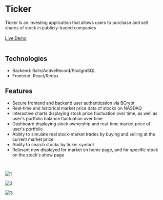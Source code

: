# Ticker

Ticker is an investing application that allows users to purchase and sell shares of stock in publicly-traded companies<br /><br />
[Live Demo](http://tickerr.herokuapp.com/#/)<br /><br />   

## Technologies<br />
* Backend: Rails/ActiveRecord/PostgreSQL<br />
* Frontend: React/Redux<br />

## Features<br />
* Secure frontend and backend user authentication via BCrypt<br />
* Real-time and historical market price data of stocks on NASDAQ<br />
* Interactive charts displaying stock price fluctuation over time, as well as user's portfolio balance fluctuation over time<br />
* Dashboard displaying stock ownership and real-time market price of user's portfolio<br />
* Ability to simulate real stock-market trades by buying and selling at the current market price<br />
* Ability to search stocks by ticker symbol<br />
* Relevant new displayed for market on home page, and for specific stock on the stock's show page<br />

<br />

![1](https://user-images.githubusercontent.com/56454897/82098147-36c1ad00-96b9-11ea-8c71-6f07c343c5a1.gif)

![2](https://user-images.githubusercontent.com/56454897/78633620-ea33b800-7856-11ea-9fc9-161cae0796c5.gif)

![3](https://user-images.githubusercontent.com/56454897/78633639-f455b680-7856-11ea-8c4e-38fc93fe13e6.gif)

